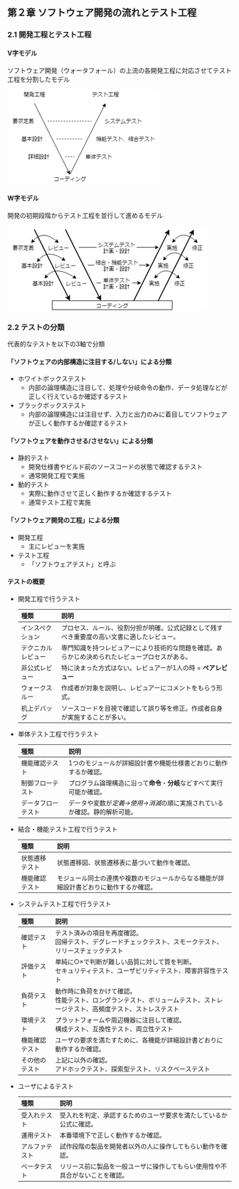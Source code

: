 ## 第２章 ソフトウェア開発の流れとテスト工程
### 2.1 開発工程とテスト工程
#### V字モデル
ソフトウェア開発（ウォータフォール）の上流の各開発工程に対応させてテスト工程を分割したモデル

![V字モデル](../image/1.2_V-model.png)

#### W字モデル
開発の初期段階からテスト工程を並行して進めるモデル

![W字モデル](../image/1.2_W-model.png)

### 2.2 テストの分類
代表的なテストを以下の3軸で分類

#### 「ソフトウェアの内部構造に注目する/しない」による分類
- ホワイトボックステスト
  - 内部の論理構造に注目して、処理や分岐命令の動作、データ処理などが正しく行えているか確認するテスト
- ブラックボックステスト
  - 内部の論理構造には注目せず、入力と出力のみに着目してソフトウェアが正しく動作するか確認するテスト
#### 「ソフトウェアを動作させる/させない」による分類
- 静的テスト
  - 開発仕様書やビルド前のソースコードの状態で確認するテスト
  - 通常開発工程で実施
- 動的テスト
  - 実際に動作させて正しく動作するか確認するテスト
  - 通常テスト工程で実施
#### 「ソフトウェア開発の工程」による分類
- 開発工程
  - 主にレビューを実施
- テスト工程
  - 「ソフトウェアテスト」と呼ぶ

#### テストの概要
- 開発工程で行うテスト

  | 種類 | 説明 |
  | - | - |
  | インスペクション | プロセス、ルール、役割分担が明確。公式記録として残すべき重要度の高い文書に適したレビュー。 |
  | テクニカルレビュー | 専門知識を持つレビュアーにより技術的な問題を確認。あらかじめ決められたレビュープロセスがある。 |
  | 非公式レビュー | 特に決まった方式はない。レビュアーが1人の時 = **ペアレビュー** |
  | ウォークスルー | 作成者が対象を説明し、レビュアーにコメントをもらう形式。 |
  | 机上デバッグ | ソースコードを目視で確認して誤り等を修正。作成者自身が実施することが多い。 |

- 単体テスト工程で行うテスト

  | 種類 | 説明 |
  | - | - |
  | 機能確認テスト | 1つのモジュールが詳細設計書や機能仕様書どおりに動作するか確認。 |
  | 制御フローテスト | プログラム論理構造に沿って**命令**・**分岐**などすべて実行可能か確認。 |
  | データフローテスト | データや変数が*定義->使用->消滅*の順に実施されているか確認。静的解析可能。 |

- 結合・機能テスト工程で行うテスト

  | 種類 | 説明 |
  | - | - |
  | 状態遷移テスト | 状態遷移図、状態遷移表に基づいて動作を確認。 |
  | 機能確認テスト | モジュール同士の連携や複数のモジュールからなる機能が詳細設計書どおりに動作するか確認。 |

- システムテスト工程で行うテスト

  | 種類 | 説明 |
  | - | - |
  | 確認テスト | テスト済みの項目を再度確認。</br>回帰テスト、デグレードチェックテスト、スモークテスト、リリースチェックテスト |
  | 評価テスト | 単純に○×で判断が難しい品質に対して質を判断。</br>セキュリティテスト、ユーザビリティテスト、障害許容性テスト |
  | 負荷テスト | 動作時に負荷をかけて確認。</br>性能テスト、ロングランテスト、ボリュームテスト、ストレージテスト、高頻度テスト、ストレステスト |
  | 環境テスト | プラットフォームや周辺機器に注目して確認。</br>構成テスト、互換性テスト、両立性テスト |
  | 機能確認テスト | ユーザの要求を満たすために、各機能が詳細設計書どおりに動作するか確認。 |
  | その他のテスト | 上記に以外の確認。</br>アドホックテスト、探索型テスト、リスクベーステスト |

- ユーザによるテスト

  | 種類 | 説明 |
  | - | - |
  | 受入れテスト | 受入れを判定、承認するためのユーザ要求を満たしているか公式に確認。 |
  | 運用テスト | 本番環境下で正しく動作するか確認。 |
  | アルファテスト | 試作段階の製品を開発者以外の人に操作してもらい動作を確認。 |
  | ベータテスト | リリース前に製品を一般ユーザに操作してもらい使用性や不具合がないことを確認。 |
